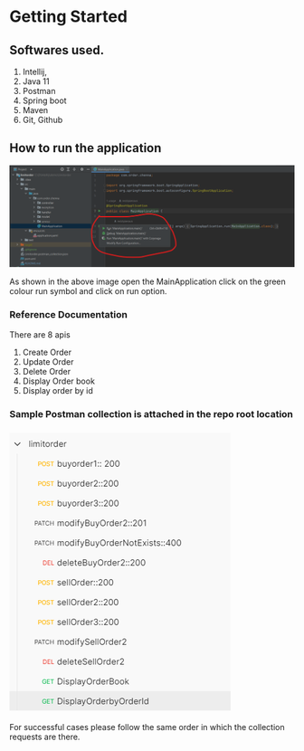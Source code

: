 # Getting Started

## Softwares used.
1. Intellij,
2. Java 11
3. Postman
4. Spring boot
5. Maven
6. Git, Github

## How to run the application
![img.png](img.png)

As shown in the above image open the MainApplication click on the green colour run symbol and click on run option.

### Reference Documentation
There are 8 apis
1. Create Order
2. Update Order
3. Delete Order
4. Display Order book
5. Display order by id

### Sample Postman collection is attached in the repo root location

### ![img_1.png](img_1.png)

For successful cases please follow the same order in which the collection requests are there.
